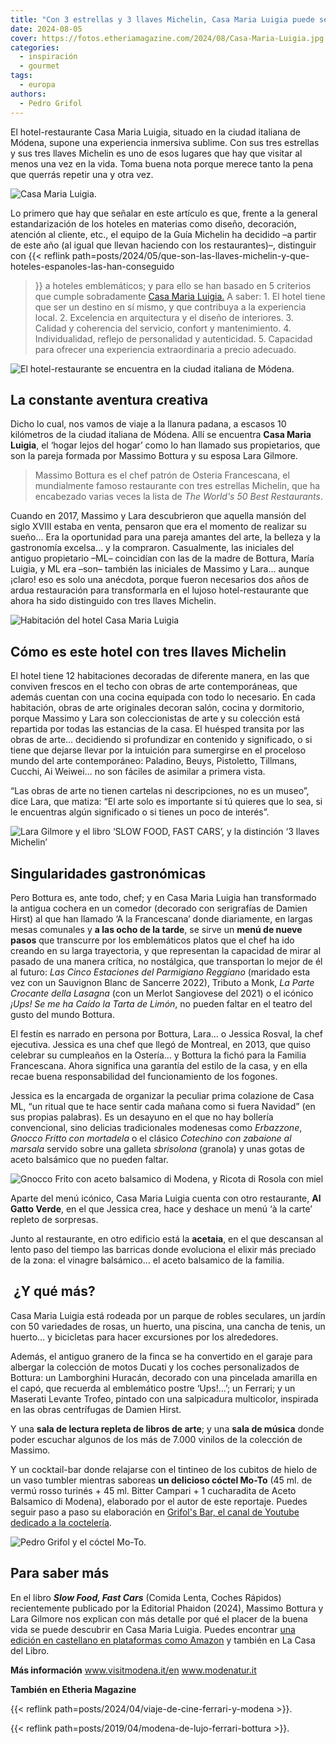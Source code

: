 ```yaml
---
title: "Con 3 estrellas y 3 llaves Michelin, Casa Maria Luigia puede ser la experiencia más selecta de tu vida"
date: 2024-08-05
cover: https://fotos.etheriamagazine.com/2024/08/Casa-Maria-Luigia.jpg
categories: 
  - inspiración
  - gourmet
tags: 
  - europa
authors: 
  - Pedro Grifol
---
```


El hotel-restaurante Casa Maria Luigia, situado en la ciudad italiana de Módena, supone 
una experiencia inmersiva sublime. Con sus tres estrellas y sus tres llaves Michelin es 
uno de esos lugares que hay que visitar al menos una vez en la vida. Toma buena nota 
porque merece tanto la pena que querrás repetir una y otra vez. 

![Casa Maria Luigia.](https://fotos.etheriamagazine.com/2024/08/Casa-Maria-Luigia.jpg "Casa Maria Luigia. © Pedro Grifol")

Lo primero que hay que señalar en este artículo es que, frente a la general 
estandarización de los hoteles en materias como diseño, decoración, atención al cliente, 
etc., el equipo de la Guía Michelin ha decidido –a partir de este año (al igual que 
llevan haciendo con los restaurantes)–, distinguir con {{< reflink 
path=posts/2024/05/que-son-las-llaves-michelin-y-que-hoteles-espanoles-las-han-conseguido 
>}} a hoteles emblemáticos; y para ello se han basado en 5 criterios que cumple 
sobradamente [Casa Maria Luigia.](https://casamarialuigia.com/) A saber: 1. El hotel 
tiene que ser un destino en sí mismo, y que contribuya a la experiencia local. 2\. 
Excelencia en arquitectura y el diseño de interiores. 3\. Calidad y coherencia del 
servicio, confort y mantenimiento. 4\. Individualidad, reflejo de personalidad y 
autenticidad. 5\. Capacidad para ofrecer una experiencia extraordinaria a precio 
adecuado. 

![El hotel-restaurante se encuentra en la ciudad italiana de Módena.](https://fotos.etheriamagazine.com/2024/08/casa-maria-luigia-1.jpg "El hotel-restaurante se encuentra en la ciudad italiana de Módena. © Casa Maria Luigia")

## La constante aventura creativa

Dicho lo cual, nos vamos de viaje a la llanura padana, a escasos 10 kilómetros de la 
ciudad italiana de Módena. Allí se encuentra **Casa Maria Luigia**, el ‘hogar lejos del 
hogar’ como lo han llamado sus propietarios, que son la pareja formada por Massimo 
Bottura y su esposa Lara Gilmore. 

> Massimo Bottura es el chef patrón de Osteria Francescana, el mundialmente famoso 
> restaurante con tres estrellas Michelin, que ha encabezado varias veces la lista de _The 
> World's 50 Best Restaurants_. 

Cuando en 2017, Massimo y Lara descubrieron que aquella mansión del siglo XVIII estaba 
en venta, pensaron que era el momento de realizar su sueño… Era la oportunidad para una 
pareja amantes del arte, la belleza y la gastronomía excelsa… y la compraron. 
Casualmente, las iniciales del antiguo propietario –ML– coincidían con las de la madre 
de Bottura, María Luigia, y ML era –son– también las iniciales de Massimo y Lara… aunque 
¡claro! eso es solo una anécdota, porque fueron necesarios dos años de ardua 
restauración para transformarla en el lujoso hotel-restaurante que ahora ha sido 
distinguido con tres llaves Michelin. 

![Habitación del hotel Casa Maria Luigia](https://fotos.etheriamagazine.com/2024/08/casa-maria-luigia-habitacion.jpg "Habitación del hotel. © Casa Maria Luigia")

## Cómo es este hotel con tres llaves Michelin

El hotel tiene 12 habitaciones decoradas de diferente manera, en las que conviven 
frescos en el techo con obras de arte contemporáneas, que además cuentan con una cocina 
equipada con todo lo necesario. En cada habitación, obras de arte originales decoran 
salón, cocina y dormitorio, porque Massimo y Lara son coleccionistas de arte y su 
colección está repartida por todas las estancias de la casa. El huésped transita por las 
obras de arte… decidiendo si profundizar en contenido y significado, o si tiene que 
dejarse llevar por la intuición para sumergirse en el proceloso mundo del arte 
contemporáneo: Paladino, Beuys, Pistoletto, Tillmans, Cucchi, Ai Weiwei… no son fáciles 
de asimilar a primera vista. 

“Las obras de arte no tienen cartelas ni descripciones, no es un museo”, dice Lara, que 
matiza: “El arte solo es importante si tú quieres que lo sea, si le encuentras algún 
significado o si tienes un poco de interés”. 

![Lara Gilmore y el libro ‘SLOW FOOD, FAST CARS’, y la distinción ‘3 llaves Michelin’](https://fotos.etheriamagazine.com/2024/08/lara-gilmore-libro.jpg "Lara Gilmore y el libro ‘SLOW FOOD, FAST CARS’, y la distinción ‘3 llaves Michelin’ ")

## Singularidades gastronómicas

Pero Bottura es, ante todo, chef; y en Casa Maria Luigia han transformado la antigua 
cochera en un comedor (decorado con serigrafías de Damien Hirst) al que han llamado ‘A 
la Francescana’ donde diariamente, en largas mesas comunales y **a las ocho de la 
tarde**, se sirve un **menú de nueve pasos** que transcurre por los emblemáticos platos 
que el chef ha ido creando en su larga trayectoria, y que representan la capacidad de 
mirar al pasado de una manera crítica, no nostálgica, que transportan lo mejor de él al 
futuro: _Las Cinco Estaciones del Parmigiano Reggiano_ (maridado esta vez con un 
Sauvignon Blanc de Sancerre 2022), Tributo a Monk, _La Parte Crocante della Lasagna_ 
(con un Merlot Sangiovese del 2021) o el icónico _¡Ups! Se me ha Caído la Tarta de 
Limón_, no pueden faltar en el teatro del gusto del mundo Bottura. 

El festín es narrado en persona por Bottura, Lara… o Jessica Rosval, la chef ejecutiva. 
Jessica es una chef que llegó de Montreal, en 2013, que quiso celebrar su cumpleaños en 
la Ostería… y Bottura la fichó para la Familia Francescana. Ahora significa una garantía 
del estilo de la casa, y en ella recae buena responsabilidad del funcionamiento de los 
fogones. 

Jessica es la encargada de organizar la peculiar prima colazione de Casa ML, “un ritual 
que te hace sentir cada mañana como si fuera Navidad” (en sus propias palabras). Es un 
desayuno en el que no hay bollería convencional, sino delicias tradicionales modenesas 
como _Erbazzone_, _Gnocco Fritto con mortadela_ o el clásico _Cotechino con zabaione al 
marsala_ servido sobre una galleta _sbrisolona_ (granola) y unas gotas de aceto 
balsámico que no pueden faltar. 

![Gnocco Frito con aceto balsamico di Modena, y Ricota di Rosola con miel](https://fotos.etheriamagazine.com/2024/08/platos-bottura-italia.jpg "Gnocco Frito con aceto balsamico di Modena, y Ricota di Rosola con miel.")

Aparte del menú icónico, Casa Maria Luigia cuenta con otro restaurante, **Al Gatto 
Verde**, en el que Jessica crea, hace y deshace un menú ‘à la carte’ repleto de 
sorpresas. 

Junto al restaurante, en otro edificio está la **acetaia**, en el que descansan al lento 
paso del tiempo las barricas donde evoluciona el elixir más preciado de la zona: el 
vinagre balsámico… el aceto balsamico de la familia. 

##  ¿Y qué más?

Casa Maria Luigia está rodeada por un parque de robles seculares, un jardín con 50 
variedades de rosas, un huerto, una piscina, una cancha de tenis, un huerto… y 
bicicletas para hacer excursiones por los alrededores. 

Además, el antiguo granero de la finca se ha convertido en el garaje para albergar la 
colección de motos Ducati y los coches personalizados de Bottura: un Lamborghini 
Huracán, decorado con una pincelada amarilla en el capó, que recuerda al emblemático 
postre ‘Ups!…’; un Ferrari; y un Maserati Levante Trofeo, pintado con una salpicadura 
multicolor, inspirada en las obras centrífugas de Damien Hirst. 

Y una **sala de lectura repleta de libros de arte**; y una **sala de música** donde 
poder escuchar algunos de los más de 7.000 vinilos de la colección de Massimo. 

Y un cocktail-bar donde relajarse con el tintineo de los cubitos de hielo de un vaso 
tumbler mientras saboreas **un delicioso cóctel Mo-To** (45 ml. de vermú rosso turinés + 
45 ml. Bitter Campari + 1 cucharadita de Aceto Balsamico di Modena), elaborado por el 
autor de este reportaje. Puedes seguir paso a paso su elaboración en [Grifol's Bar, el 
canal de Youtube dedicado a la 
coctelería](https://youtu.be/karj3c8G4_o?si=Djfq0h5AFefmoc29). 

![Pedro Grifol y el cóctel Mo-To.](https://fotos.etheriamagazine.com/2024/08/PORTADA-COCTEL-MOTO.jpg "Pedro Grifol y el cóctel Mo-To.")

## Para saber más

En el libro **_Slow Food, Fast Cars_** (Comida Lenta, Coches Rápidos) recientemente 
publicado por la Editorial Phaidon (2024), Massimo Bottura y Lara Gilmore nos explican 
con más detalle por qué el placer de la buena vida se puede descubrir en Casa Maria 
Luigia. Puedes encontrar [una edición en castellano en plataformas como 
Amazon](https://amzn.to/3A5ys71) y también en La Casa del Libro. 

**Más información** www.visitmodena.it/en www.modenatur.it 

**También en Etheria Magazine** 

{{< reflink path=posts/2024/04/viaje-de-cine-ferrari-y-modena >}}. 

{{< reflink path=posts/2019/04/modena-de-lujo-ferrari-bottura >}}.

